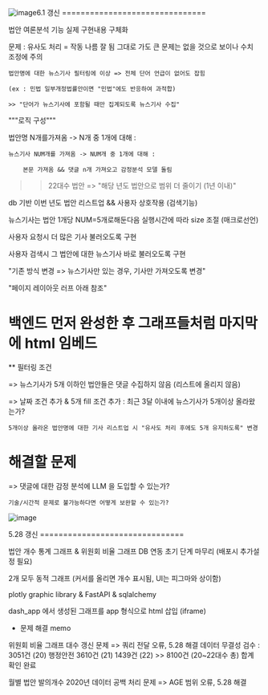 ![image](https://github.com/user-attachments/assets/c7081767-afce-4c83-b176-f3f3bedb481c)6.1 갱신  ===============================

법안 여론분석 기능 실제 구현내용 구체화

문제 : 유사도 처리 = 작동 나름 잘 됨  그대로 가도 큰 문제는 없을 것으로 보이나 수치 조정에 주의

	법안명에 대한 뉴스기사 필터링에 이상 => 전체 단어 언급이 없어도 잡힘
 
	(ex : 민법 일부개정법률안이면 "민법"에도 반응하여 과적합)
 
	>> "단어가 뉴스기사에 포함될 때만 집계되도록 뉴스기사 수집"
 

"""로직 구성"""

법안명 N개를가져옴 -> N개 중 1개에 대해 : 

	뉴스기사 NUM개를 가져옴 -> NUM개 중 1개에 대해 :
 
		본문 가져옴 && 댓글 n개 가져오고 감정분석 모델 돌림

>> 22대수 법안 => "해당 년도 법안으로 범위 더 줄이기 (1년 이내)"
>> 
   db 기반 이번 년도 법안 리스트업 && 사용자 상호작용 (검색기능) 
   
뉴스기사는 법안 1개당 NUM=5개로해둔다음 실행시간에 따라 size 조절 (매크로선언)

사용자 요청시 더 많은 기사 불러오도록 구현

 사용자 검색시 그 법안에 대한 뉴스기사 바로 불러오도록 구현
 

"기존 방식 변경 => 뉴스기사만 있는 경우, 기사만 가져오도록 변경"

"페이지 레이아웃 러프 아래 참조"

# 백엔드 먼저 완성한 후 그래프들처럼 마지막에 html 임베드

** 필터링 조건

=> 뉴스기사가 5개 이하인 법안들은 댓글 수집하지 않음 (리스트에 올리지 않음)

=> 날짜 조건 추가 & 5개 fill 조건 추가 : 최근 3달 이내에 뉴스기사가 5개이상 올라왔는가?

	5개이상 올라온 법안명에 대한 기사 리스트업 시 "유사도 처리 후에도 5개 유지하도록" 변경
 

# 해결할 문제

=> 댓글에 대한 감정 분석에 LLM 을 도입할 수 있는가?

    기술/시간적 문제로 불가능하다면 어떻게 보완할 수 있는가?

![image](https://github.com/user-attachments/assets/908616a6-bef1-40cf-9d74-19b535121665)




5.28 갱신  ===============================

법안 개수 통계 그래프 & 위원회 비율 그래프 DB 연동 초기 단계 마무리 (배포시 추가설정 필요)

2개 모두 동적 그래프 (커서를 올리면 개수 표시됨, UI는 피그마와 상이함)

plotly graphic library & FastAPI & sqlalchemy

dash_app 에서 생성된 그래프를 app 형식으로 html 삽입 (iframe) 


* 문제 해결 memo

위원회 비율 그래프 대수 갱신 문제 => 쿼리 전달 오류, 5.28 해결
데이터 무결성 검수 : 3051건 (20) 행정안전 3610건 (21) 1439건 (22)
                    >> 8100건 (20~22대수 총) 합계 확인 완료

월별 법안 발의개수 2020년 데이터 공백 처리 문제 => AGE 범위 오류, 5.28 해결
